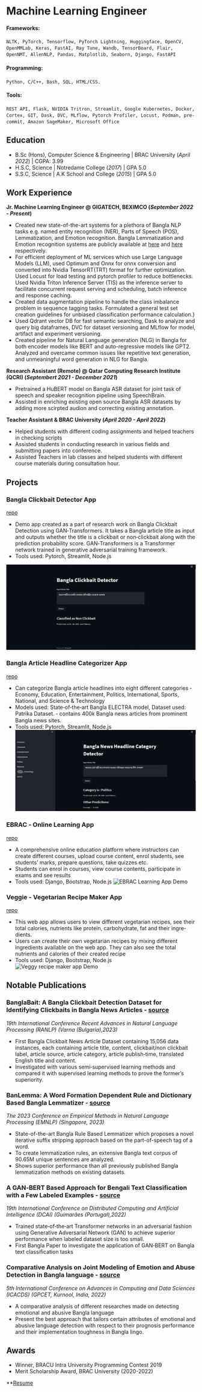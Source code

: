 # Machine Learning Engineer

#### Frameworks:
`NLTK, PyTorch, Tensorflow, PyTorch Lightning, Huggingface, OpenCV, OpenMMLab, Keras, FastAI, Ray Tune, Wandb, TensorBoard, Flair, OpenNMT, AllenNLP, Pandas, Matplotlib, Seaborn, Django, FastAPI`
#### Programming: 
`Python, C/C++, Bash, SQL, HTML/CSS.`
#### Tools: 
`REST API, Flask, NVIDIA Tritron, Streamlit, Google Kubernetes, Docker, Cortex, GIT, Dask, DVC, MLflow, Pytorch Profiler, Locust, Podman, pre-commit, Amazon SageMaker, Microsoft Office `

## Education
- B.Sc (Hons), Computer Science & Engineering | BRAC University (_April 2022_)	| CGPA: 3.99							       		
- H.S.C, Science	| Notredame College (_2017_) | GPA 5.0	 			        		
- S.S.C, Science | A.K School and College (_2015_) | GPA 5.0

## Work Experience
**Jr. Machine Learning Engineer @ GIGATECH, BEXIMCO (_September 2022 - Present_)**
  - Created new state-of-the-art systems for a plethora of Bangla NLP tasks e.g. named entity recognition (NER), Parts of Speech (POS), Lemmatization, and Emotion recognition. Bangla Lemmatization and Emotion recognition systems are publicly available at [here](https://github.com/eblict-gigatech/BanLemma) and [here](https://sentiment.bangla.gov.bd/) respectively.
  - For efficient deployment of ML services which use Large Language Models (LLM), used Optimum and Onnx for onnx conversion and converted into Nvidia TensorRT(TRT) format for further optimization. Used Locust for load testing and pytorch profiler to reduce bottlenecks. Used Nvidia Triton Inference Server (TIS) as the inference server to facilitate concurrent request serving and scheduling, batch inference and response caching.
  - Created data augmentation pipeline to handle the class imbalance problem in sequence tagging tasks. Formulated a general test set creation guidelines for unbiased classification performance calculation.}
  - Used Qdrant vector DB for fast semantic searching, Dask to analyze and query big dataframes, DVC for dataset versioning and MLflow for model, artifact and experiment versioning.
  - Created pipeline for Natural Language generation (NLG) in Bangla for both encoder models like BERT and auto-regressive models like GPT2. Analyzed and overcame common issues like repetitive text generation, and unmeaningful word generation in NLG for Bangla.    

**Research Assistant (Remote) @ Qatar Computing Research Institute (QCRI) (_Septembert 2021 - December 2021_)**
- Pretrained a HuBERT model on Bangla ASR dataset for joint task of speech and speaker recognition pipeline using SpeechBrain.
- Assisted in enriching existing open source Bangla ASR datasets by adding more scirpted audion and correcting existing annotation.

**Teacher Assistant & BRAC University (_April 2020 - April 2022_)**
- Helped students with different coding assignments and helped teachers in checking scripts
- Assisted students in conducting research in various fields and submitting papers into conference.
- Assisted Teachers in lab classes and helped students with different course materials during consultation hour.

## Projects
### Bangla Clickbait Detector App
[repo](https://github.com/mdmotaharmahtab/Bangla-Clickbait-Detector-App)
-  Demo app created as a part of research work on Bangla Clickbait Detection using GAN‑Transformers. It takes a Bangla article title as input and
outputs whether the title is a clickbait or non‑clickbait along with the prediction probability score. GAN‑Transformers is a Transformer network
trained in generative adversarial training framework.
- Tools used: Pytorch, Streamlit, Node.js

![clickbait_detection_demo](/assets/img/clickbait_detection_demo.gif)

### Bangla Article Headline Categorizer App
[repo](https://github.com/mdmotaharmahtab/Bangla-Headline-Categorizer-App)

- Can categorize Bangla article headlines into eight different categories ‑ Economy, Education, Entertainment, Politics, International, Sports,
National, and Science & Technology
- Models used: State‑of‑the‑art Bangla ELECTRA model, Dataset used: Patrika Dataset. ‑ contains 400𝑘 Bangla news articles from prominent
Bangla news sites.
- Tools used: Pytorch, Streamlit, Node.js
![Headline Categorizer Demo](/assets/img/headline_detector_demo.gif)

### EBRAC ‑ Online Learning App
[repo](https://github.com/mdmotaharmahtab/EBRAC)

- A comprehensive online education platform where instructors can create different courses, upload course content, enrol students, see students’
marks, prepare questions, take quizzes etc.
- Students can enrol in courses, view course contents, participate in exams and see results
- Tools used: Django, Bootstrap, Node.js
![EBRAC Learning App Demo](/assets/img/Functionalities.gif)

### Veggie - Vegetarian Recipe Maker App
[repo](https://github.com/mdmotaharmahtab/django_vegetarian_recipe)

- This web app allows users to view different vegetarian recipes, see their total calories, nutrients like protein, carbohydrate, fat and their ingre‑
dients.
- Users can create their own vegetarian recipes by mixing different ingredients available on the web app. They can also see the total nutrients
and calories of their created recipe
- Tools used: Django, Bootstrap, Node.js
![Veggy recipe maker app Demo](/assets/img/Functionalities_recipe.gif)

## Notable Publications
### BanglaBait: A Bangla Clickbait Detection Dataset for Identifying Clickbaits in Bangla News Articles ‑ [source](https://github.com/mdmotaharmahtab/BanglaBait)
<em>19th International Conference Recent Advances in Natural Language Processing (RANLP) (Varna (Bulgaria),2023)</em>
- First Bangla Clickbait News Article Dataset containing 15,056 data instances, each containing article title, content, clickbait/non clickbait label, article source, article category, article publish‑time, translated English title and content.
- Investigated with various semi‑supervised learning methods and compared it with supervised learning methods to prove the former’s superiority.

### BanLemma: A Word Formation Dependent Rule and Dictionary Based Bangla Lemmatizer ‑ [source](https://github.com/eblict-gigatech/BanLemma)
<em>The 2023 Conference on Empirical Methods in Natural Language Processing (EMNLP) (Singapore, 2023)</em>
- State-of-the-art Bangla Rule Based Lemmatizer which proposes a novel iterative suffix stripping approach based on the part-of-speech tag of a word.
- To create lemmatization rules, an extensive Bangla text corpus of 90.65M unique sentences are analyzed.
- Shows superior performance than all previously published Bangla lemmatization methods on existing datasets.

### A GAN‑BERT Based Approach for Bengali Text Classification with a Few Labeled Examples - [source](https://link.springer.com/chapter/10.1007/978-3-031-20859-1_3)
<em>19th International Conference on Distributed Computing and Artificial Intelligence (DCAI) (Guimarães (Portugal),2022)</em>
- Trained state‑of‑the‑art Transformer networks in an adversarial fashion using Generative Adversarial Network (GAN) to achieve superior performance when labeled dataset size is too small.
- First Bangla Paper to investigate the application of GAN‑BERT on Bangla text classification tasks

### Comparative Analysis on Joint Modeling of Emotion and Abuse Detection in Bangla language - [source](https://link.springer.com/chapter/10.1007/978-3-031-12641-3_17)
<em>5th International Conference on Advances in Computing and Data Sciences (ICACDS) (GPCET, Kurnool, India, 2022)</em>
- A comparative analysis of different researches made on detecting emotional and abusive Bangla language
- Present the best approach that tailors certain attributes of emotional and abusive language detection with respect to their prognosis performance and their implementation toughness in Bangla lingo.

## Awards
- Winner, BRACU Intra University Programming Contest 2019
- Merit Scholarship Award, BRAC University  (2020-2022)

**[Resume](https://drive.google.com/file/d/1b2DI6DLZNIfL1jck09XUZtQASk-yB37S/view?usp=sharing)
